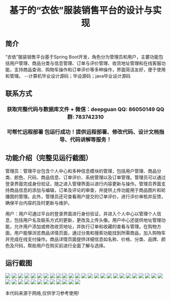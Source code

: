<p><h1 align="center">基于的“衣依”服装销售平台的设计与实现</h1></p>

## 简介
“衣依”服装销售平台基于Spring Boot开发，角色分为管理员和用户，主要功能包括用户管理、商品分类与信息管理、订单与评价管理、收货地址管理和在线客服功能，支持商品查询、购物车操作和订单评价等多种操作，界面简洁友好，便于使用和管理。    --计算机毕业设计源码；毕设源码；java毕业设计源码


## 联系方式
<p><h3 align="center">获取完整代码与数据库文件 + 微信：deepguan QQ: 86050149 QQ群: 783742310</h3></p>
<p><h3 align="center">可帮忙远程部署 包运行成功！提供远程部署、修改代码、设计文档指导、代码讲解等服务！</h3></p>

## 功能介绍（完整见运行截图）
管理员：管理平台包含个人中心和多种信息模块的管理，包括用户管理、商品分类、颜色、尺码、商品信息、订单评价、系统管理以及订单管理。管理员可以通过登录界面完成身份验证，随之进入管理界面以进行内容更新与操作。管理员界面支持商品信息的添加与编辑，订单及评论的审查，并提供上传功能用于商品图片和轮播图的管理。此外，管理员还可查看用户提交的订单评价，进行评价审核并反馈，确保平台内容的及时更新与维护。

用户：用户可通过平台的登录界面进行身份验证，并进入个人中心以管理个人信息，包括用户名及联系方式的更新，更改及上传头像。用户中心还提供地址管理功能，允许用户添加或修改收货地址，并执行订单和收藏的查看与管理。在购物方面，用户能够浏览商品详情页面，通过分类和搜索功能找到所需商品，加入购物车并完成在线支付操作。商品详情页面提供详细信息如名称、价格、分类、品牌、颜色及尺码，帮助用户在购买前进行全面了解与选择。


## 运行截图
![](img/001.jpg)
![](img/002.jpg)
![](img/003.jpg)
![](img/004.jpg)
![](img/005.jpg)
![](img/006.jpg)
![](img/007.jpg)
![](img/008.jpg)
![](img/009.jpg)
![](img/010.jpg)
![](img/011.jpg)
![](img/012.jpg)
![](img/013.jpg)
![](img/014.jpg)
![](img/015.jpg)
![](img/016.jpg)
![](img/017.jpg)
![](img/018.jpg)
![](img/019.jpg)
![](img/020.jpg)
![](img/021.jpg)
![](img/022.jpg)
![](img/023.jpg)
![](img/024.jpg)
![](img/025.jpg)
![](img/026.jpg)
![](img/027.jpg)
![](img/028.jpg)
![](img/029.jpg)
![](img/030.jpg)
![](img/031.jpg)
![](img/032.jpg)
![](img/033.jpg)
![](img/034.jpg)
![](img/035.jpg)
![](img/036.jpg)
![](img/037.jpg)

<p>本代码来源于网络,仅供学习参考使用!</p>
